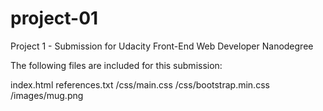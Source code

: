 # project-01
Project 1 - Submission for Udacity Front-End Web Developer Nanodegree


The following files are included for this submission:

index.html
references.txt
/css/main.css
/css/bootstrap.min.css
/images/mug.png